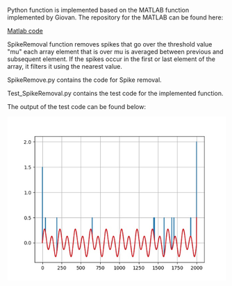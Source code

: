 Python function is implemented based on the MATLAB function implemented by Giovan. The repository for the MATLAB can be found here:

[Matlab code](https://github.com/gberrante/MatlabFunctions.git)

SpikeRemoval function removes spikes that go over the threshold value "mu"  each array element that is over mu is averaged between previous and subsequent element. If the spikes occur in the first or last element of the array, it filters it using the nearest value.

SpikeRemove.py contains the code for Spike removal.

Test_SpikeRemoval.py contains the test code for the implemented function.

The output of the test code can be found below:

![SpikeRemoved](./OutputImage/SpikeRemoval.jpg)
